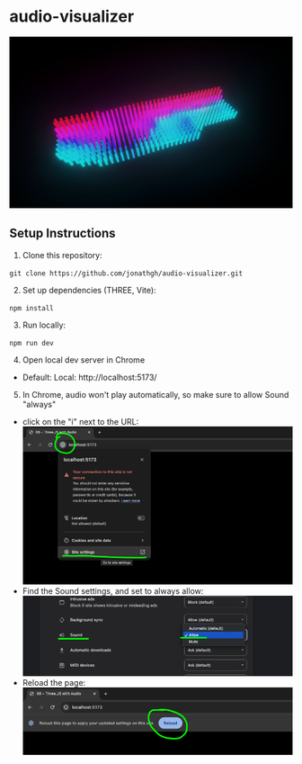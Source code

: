 # audio-visualizer

![Preview](./imgs/preview.png)

## Setup Instructions

1. Clone this repository:

`git clone https://github.com/jonathgh/audio-visualizer.git`

2. Set up dependencies (THREE, Vite):

`npm install`

3. Run locally:

`npm run dev`

4. Open local dev server in Chrome

- Default: Local: http://localhost:5173/

5. In Chrome, audio won't play automatically, so make sure to allow Sound "always"

- click on the "i" next to the URL:
  ![1](./imgs/1.png)
- Find the Sound settings, and set to always allow:
  ![2](./imgs/2.png)
- Reload the page:
  ![3](./imgs/3.png)
